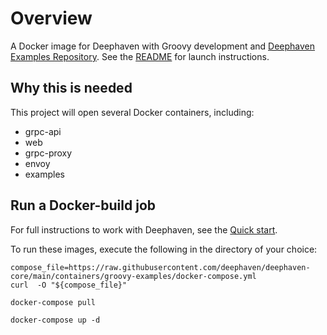 
# Overview

A Docker image for Deephaven with Groovy development and [Deephaven Examples Repository](https://github.com/deephaven/examples). See the [README](https://github.com/deephaven/deephaven-core/blob/main/README.md#launch-groovy--java) for launch instructions. 

## Why this is needed

This project will open several Docker containers, including:

 - grpc-api
 - web
 - grpc-proxy
 - envoy
 - examples

## Run a Docker-build job

For full instructions to work with Deephaven, see the [Quick start](https://deephaven.io/core/docs/tutorials/quickstart).

To run these images, execute the following in the directory of your choice:

```
compose_file=https://raw.githubusercontent.com/deephaven/deephaven-core/main/containers/groovy-examples/docker-compose.yml
curl  -O "${compose_file}"

docker-compose pull

docker-compose up -d
```
